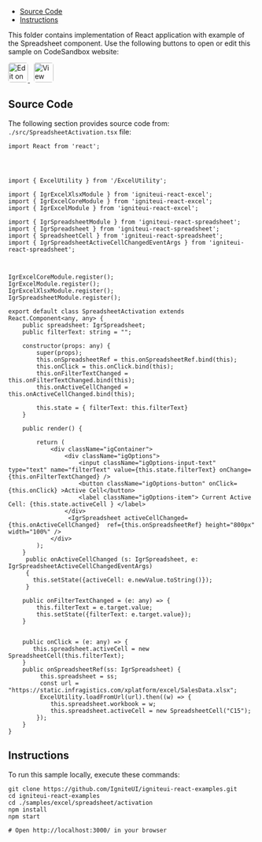 <!-- WARNING Do not change this file because it wil be auto re-generated from template file: -->
<!-- https://github.com/IgniteUI/igniteui-react-examples/tree/master/sample-template-files/ReadMe.md -->

<!-- ## Table of Contents -->
<!-- - [Sample Preview](#Sample-Preview) -->
- [Source Code](#Source-Code)
- [Instructions](#Instructions)

This folder contains implementation of React application with example of the Spreadsheet component. Use the following buttons to open or edit this sample on CodeSandbox website:

<!-- [Spreadsheet](https://infragistics.com/Reactsite/components/spreadsheet.html) -->

<html lang="en" xmlns="http://www.w3.org/1999/xhtml">
    <body>
        <a target="_blank" href="https://codesandbox.io/s/github/IgniteUI/igniteui-react-examples/tree/master/samples/excel/spreadsheet/activation?fontsize=14&hidenavigation=1&theme=dark&view=preview&file=/src/SpreadsheetActivation.tsx" rel="noopener noreferrer">
            <img height="40px" style="border-radius: 0.3rem" alt="Edit on CodeSandbox" src="https://static.infragistics.com/xplatform/images/sandbox/edit.png"/>
        </a>
        <!-- <a target="_blank"
href="https://codesandbox.io/s/github/IgniteUI/igniteui-react-examples/tree/master/samples/maps/geo-map/binding-csv-points?fontsize=14&hidenavigation=1&theme=dark&view=preview">
            <img alt="Edit Sample" src="https://codesandbox.io/static/img/play-codesandbox.svg"/>
        </a> -->
        <a target="_blank" style="margin-left: 0.5rem"
href="https://codesandbox.io/embed/github/IgniteUI/igniteui-react-examples/tree/master/samples/excel/spreadsheet/activation?fontsize=14&hidenavigation=1&theme=dark&view=preview&file=/src/SpreadsheetActivation.tsx">
            <img height="40px" style="border-radius: 0.3rem" alt="View on CodeSandbox" src="https://static.infragistics.com/xplatform/images/sandbox/view.png"/>
        </a>
        <!-- <a target="_blank"
href="https://codesandbox.io/embed/github/IgniteUI/igniteui-react-examples/tree/master/samples/maps/geo-map/binding-csv-points?fontsize=14&hidenavigation=1&theme=dark&view=preview">
            <img alt="View on CodeSandbox" src="https://static.infragistics.com/xplatform/images/sandbox/view.png"/>
        </a>
https://codesandbox.io/embed/react-treemap-overview-rtb45
https://codesandbox.io/static/img/play-codesandbox.svg
https://codesandbox.io/embed/react-treemap-overview-rtb45?view=browser -->
    </body>
</html>

<!-- ## Sample Preview -->

<!-- <iframe
  src="https://codesandbox.io/embed/github/IgniteUI/igniteui-react-examples/tree/master/samples/excel/spreadsheet/activation?fontsize=14&hidenavigation=1&theme=dark&view=preview&file=/src/SpreadsheetActivation.tsx"
  style="width:100%; height:400px; border:0; border-radius: 4px; overflow:hidden;"
  allow="accelerometer; ambient-light-sensor; camera; encrypted-media; geolocation; gyroscope; hid; microphone; midi; payment; usb; vr"
  sandbox="allow-forms allow-modals allow-popups allow-presentation allow-same-origin allow-scripts"
></iframe> -->

## Source Code

The following section provides source code from:
`./src/SpreadsheetActivation.tsx` file:

```tsx
import React from 'react';




import { ExcelUtility } from '/ExcelUtility';

import { IgrExcelXlsxModule } from 'igniteui-react-excel';
import { IgrExcelCoreModule } from 'igniteui-react-excel';
import { IgrExcelModule } from 'igniteui-react-excel';

import { IgrSpreadsheetModule } from 'igniteui-react-spreadsheet';
import { IgrSpreadsheet } from 'igniteui-react-spreadsheet';
import { SpreadsheetCell } from 'igniteui-react-spreadsheet';
import { IgrSpreadsheetActiveCellChangedEventArgs } from 'igniteui-react-spreadsheet';



IgrExcelCoreModule.register();
IgrExcelModule.register();
IgrExcelXlsxModule.register();
IgrSpreadsheetModule.register();

export default class SpreadsheetActivation extends React.Component<any, any> {
    public spreadsheet: IgrSpreadsheet;
    public filterText: string = "";

    constructor(props: any) {
        super(props);
        this.onSpreadsheetRef = this.onSpreadsheetRef.bind(this);
        this.onClick = this.onClick.bind(this);
        this.onFilterTextChanged = this.onFilterTextChanged.bind(this);
        this.onActiveCellChanged = this.onActiveCellChanged.bind(this);

        this.state = { filterText: this.filterText}
    }

    public render() {

        return (
            <div className="igContainer">
                <div className="igOptions">
                    <input className="igOptions-input-text" type="text" name="filterText" value={this.state.filterText} onChange={this.onFilterTextChanged} />
                    <button className="igOptions-button" onClick={this.onClick} >Active Cell</button>
                    <label className="igOptions-item"> Current Active Cell: {this.state.activeCell } </label>
                </div>
                 <IgrSpreadsheet activeCellChanged={this.onActiveCellChanged}  ref={this.onSpreadsheetRef} height="800px" width="100%" />
            </div>
        );
    }
     public onActiveCellChanged (s: IgrSpreadsheet, e: IgrSpreadsheetActiveCellChangedEventArgs)
     {
       this.setState({activeCell: e.newValue.toString()});
     }

    public onFilterTextChanged = (e: any) => {
        this.filterText = e.target.value;
        this.setState({filterText: e.target.value});
    }


    public onClick = (e: any) => {
       this.spreadsheet.activeCell = new SpreadsheetCell(this.filterText);
    }
    public onSpreadsheetRef(ss: IgrSpreadsheet) {
         this.spreadsheet = ss;
         const url = "https://static.infragistics.com/xplatform/excel/SalesData.xlsx";
         ExcelUtility.loadFromUrl(url).then((w) => {
            this.spreadsheet.workbook = w;
            this.spreadsheet.activeCell = new SpreadsheetCell("C15");
        });
    }
}
```

## Instructions
To run this sample locally, execute these commands:

```
git clone https://github.com/IgniteUI/igniteui-react-examples.git
cd igniteui-react-examples
cd ./samples/excel/spreadsheet/activation
npm install
npm start

# Open http://localhost:3000/ in your browser
```

